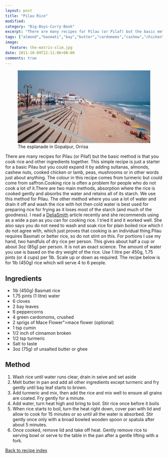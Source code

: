 ```yaml
---
layout: post
title: "Pilau Rice"
modified:
category: "Big-Boys-Curry-Book"
excerpt: "There are many recipes for Pilau (or Pilaf) but the basic method is that you"
tags: ["almond","basmati","bay","butter","cardomoms","cashew","chicken","cinnamon","cloves","cumin","ghee","lamb","mace","nuts","pepper","rice","saffron","turmeric"]
image:
  feature: the-matrix-slim.jpg
date: 2011-10-09T22:11:06+00:00
comments: true
---
```


<figure>
	<a href="/images/bbcb/photo13_10.jpg" alt="Orrisa, India, Golpalpur, Beach" title="Orrisa, India, Golpalpur, Beach &#169; Ashley Kitson 12/09/2011"><img src="/images/bbcb/photo13_10.jpg"/></a>
	<figcaption>The esplanade in Gopalpur, Orrisa</figcaption>
</figure>

There are many recipes for Pilau (or Pilaf) but the basic method is that you cook rice and other ingredients together. This simple recipe is just a starter for a basic Pilau but you could expand it by adding sultanas, almonds, cashew nuts, cooked chicken or lamb, peas, mushrooms or in other words just about anything. The colour in this recipe comes from turmeric but could come from saffron.Cooking rice is often a problem for people who do not cook a lot of it.There are two main methods, absorption where the rice is cooked gently and absorbs the water and retains all of its starch. We use this method for Pilau. The other method where you use a lot of water and drain it off and wash the rice with hot then cold water is best used for preparing rice for frying as it loses most of the starch (and much of the goodness). I read a <a target="_blank" href="http://www.deliaonline.com/how-to-cook/rice-and-pasta/how-to-cook-perfect-rice.html">DeliaSmith</a> article recently and she recommends using as a wide a pan as you can for cooking rice. I tried it and it worked well. She also says you do not need to wash and soak rice for plain boiled rice which I do not agree with, which just proves that cooking is an individual thing.Pilau requires Basmati or better rice, so do not stint on this. For portions I use my hand, two handfuls of dry rice per person. This gives about half a cup or about 3oz (85g) per person. It is not an exact science. The amount of water you use is based on the dry weight of the rice. Use 1 litre per 450g, 1.75 pints (or 4 cups) per 1lb. Scale up or down as required. The recipe below is for 1lb (450g) rice which will serve 4 to 6 people.
        
## Ingredients
        
<ul><li>1lb (450g) Basmati rice</li><li>1.75 pints (1 litre) water</li><li>6 cloves</li><li>2 bay leaves</li><li>6 peppercorns</li><li>4 green cardomoms, crushed</li><li>2 sprigs of Mace Flower">mace flower (optional)</li><li>1 tsp cumin</li><li>1/2 inch of cinnamon broken</li><li>1/2 tsp turmeric</li><li>Salt to taste</li><li>3oz (75g) of unsalted butter or ghee</li></ul>
        
## Method

<ol><li> Wash rice until water runs clear, drain in seive and set aside</li><li>Melt butter in pan and add all other ingredients except turmeric and fry gently until  bay leaf starts to brown.</li><li>Add turmeric and mix, then add the rice and mix well to ensure all grains are coated.  Fry gently for a minute.</li><li>Add water, turn heat high and bring to boil. Stir rice once before it boils</li><li>When rice starts to boil, turn the heat right down, cover pan with lid and allow to  cook for 15 minutes or so until all the water is absorbed. Stir gently once only with a  broad bowled wooden spoon or spatula after about 5 minutes.</li><li>Once cooked, remove lid and take off heat. Gently remove rice to serving bowl or serve  to the table in the pan after a gentle lifting with a fork.</li></ol>   

<a href="/bbcb">Back to recipe index</a>      